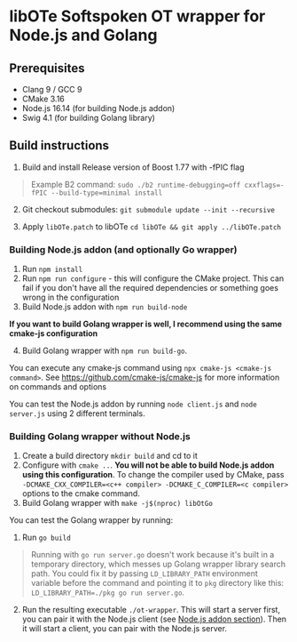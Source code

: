 # libOTe Softspoken OT wrapper for Node.js and Golang

## Prerequisites

- Clang 9 / GCC 9
- CMake 3.16
- Node.js 16.14 (for building Node.js addon)
- Swig 4.1 (for building Golang library)

## Build instructions

1. Build and install Release version of Boost 1.77 with -fPIC flag

> Example B2 command: `sudo ./b2 runtime-debugging=off cxxflags=-fPIC --build-type=minimal install`

2. Git checkout submodules: `git submodule update --init --recursive`

3. Apply `libOTe.patch` to libOTe `cd libOTe && git apply ../libOTe.patch`

### Building Node.js addon (and optionally Go wrapper)

1. Run `npm install`
2. Run `npm run configure` - this will configure the CMake project. This can fail if you don't have all the required dependencies or something goes wrong in the configuration
3. Build Node.js addon with `npm run build-node`

**If you want to build Golang wrapper is well, I recommend using the same cmake-js configuration**

4. Build Golang wrapper with `npm run build-go`.

You can execute any cmake-js command using `npx cmake-js <cmake-js command>`. See https://github.com/cmake-js/cmake-js for more information on commands and options

You can test the Node.js addon by running `node client.js` and `node server.js` using 2 different terminals.

### Building Golang wrapper without Node.js

1. Create a build directory `mkdir build` and cd to it
2. Configure with `cmake ..`. **You will not be able to build Node.js addon using this configuration**.
To change the compiler used by CMake, pass `-DCMAKE_CXX_COMPILER=<c++ compiler> -DCMAKE_C_COMPILER=<c compiler>` options to the cmake command.
3. Build Golang wrapper with `make -j$(nproc) libOtGo`

You can test the Golang wrapper by running:
1. Run `go build`

> Running with `go run server.go` doesn't work because it's built in a temporary directory, which messes up Golang wrapper library search path. You
could fix it by passing `LD_LIBRARY_PATH` environment variable before the command and pointing it to `pkg` directory like this: `LD_LIBRARY_PATH=./pkg go run server.go`.

2. Run the resulting executable `./ot-wrapper`. This will start a server first, you can pair it with the Node.js client (see [Node.js addon section](#building-nodejs-addon-and-optionally-go-wrapper)).
Then it will start a client, you can pair with the Node.js server.
